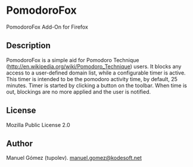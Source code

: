 PomodoroFox
===========

PomodoroFox Add-On for Firefox

Description
-----------

PomodoroFox is a simple aid for Pomodoro Technique (http://en.wikipedia.org/wiki/Pomodoro_Technique) users.
It blocks any access to a user-defined domain list, while a configurable timer is active. This timer is intended to be the pomodoro activity time, by default, 25 minutes.
Timer is started by clicking a button on the toolbar. When time is out, blockings are no more applied and the user is notified.

License
-------

Mozilla Public License 2.0

Author
------
Manuel Gómez (tupolev).
manuel.gomez@kodesoft.net
